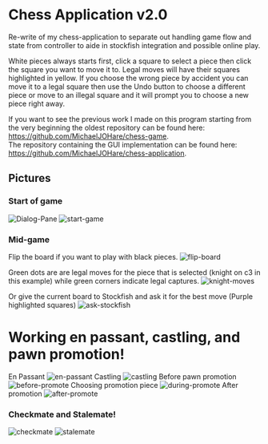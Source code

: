# Chess Application v2.0
Re-write of my chess-application to separate out handling game flow and state from controller to aide in stockfish integration and possible online play.

White pieces always starts first, click a square to select a piece then click the square you want to move it to.  Legal moves will have their squares highlighted in yellow.  If you choose the wrong piece by accident you can move it to a legal square then use the Undo button to choose a different piece or move to an illegal square and it will prompt you to choose a new piece right away.

If you want to see the previous work I made on this program starting from the very beginning the oldest repository can be found here: https://github.com/MichaelJOHare/chess-game.  
The repository containing the GUI implementation can be found here: https://github.com/MichaelJOHare/chess-application.

## Pictures

### Start of game
![Dialog-Pane](https://github.com/MichaelJOHare/chess-application2.0/assets/46801493/d30b01a8-3efb-4450-bd4f-d4f646f8189c) ![start-game](https://github.com/MichaelJOHare/chess-application2.0/assets/46801493/15d5e103-a7f7-4a90-9339-16cbd33a80f1)




### Mid-game
Flip the board if you want to play with black pieces.
![flip-board](https://github.com/MichaelJOHare/chess-application2.0/assets/46801493/870f4231-0937-4bef-bc71-dd2454e4ee7c)


Green dots are are legal moves for the piece that is selected (knight on c3 in this example) while green corners indicate legal captures.
![knight-moves](https://github.com/MichaelJOHare/chess-application2.0/assets/46801493/83e2bd49-3d14-444d-92f7-e0f25d4e0e63)



Or give the current board to Stockfish and ask it for the best move (Purple highlighted squares)
![ask-stockfish](https://github.com/MichaelJOHare/chess-application2.0/assets/46801493/7009e936-f261-4050-a894-3572939a5284)


# Working en passant, castling, and pawn promotion!
En Passant
![en-passant](https://github.com/MichaelJOHare/chess-application2.0/assets/46801493/8b4dfe79-d833-4fd9-a59d-5ee008a11195)
Castling
![castling](https://github.com/MichaelJOHare/chess-application2.0/assets/46801493/656b75e3-d678-4c62-bf74-8eb390be9a80)
Before pawn promotion
![before-promote](https://github.com/MichaelJOHare/chess-application2.0/assets/46801493/19deaf55-8bde-406d-aa17-847d3a799e8f)
Choosing promotion piece
![during-promote](https://github.com/MichaelJOHare/chess-application2.0/assets/46801493/dcb84f6a-6d4e-4f4f-94b2-aab1589c2316)
After promotion
![after-promote](https://github.com/MichaelJOHare/chess-application2.0/assets/46801493/995c410a-1438-4b19-a388-a30931b2c8be)



### Checkmate and Stalemate!
![checkmate](https://github.com/MichaelJOHare/chess-application2.0/assets/46801493/f11abac9-d849-418d-b6c2-dc9e616f2301)
![stalemate](https://github.com/MichaelJOHare/chess-application2.0/assets/46801493/3cdef4ae-191a-4c30-8913-aa4a19c01e77)


